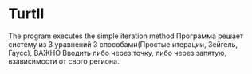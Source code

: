 # Turtll

The program executes the simple iteration method
Программа решает систему из 3 уравнений 3 способами(Простые итерации, Зейгель, Гаусс), ВАЖНО Вводить либо через точку, либо через запятую, взависимости от свого региона.
